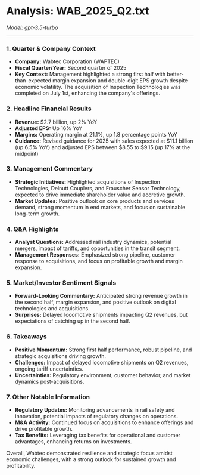 # Analysis: WAB_2025_Q2.txt

*Model: gpt-3.5-turbo*

---

### 1. Quarter & Company Context
- **Company:** Wabtec Corporation (WAPTEC)
- **Fiscal Quarter/Year:** Second quarter of 2025
- **Key Context:** Management highlighted a strong first half with better-than-expected margin expansion and double-digit EPS growth despite economic volatility. The acquisition of Inspection Technologies was completed on July 1st, enhancing the company's offerings.

### 2. Headline Financial Results
- **Revenue:** $2.7 billion, up 2% YoY
- **Adjusted EPS:** Up 16% YoY
- **Margins:** Operating margin at 21.1%, up 1.8 percentage points YoY
- **Guidance:** Revised guidance for 2025 with sales expected at $11.1 billion (up 6.5% YoY) and adjusted EPS between $8.55 to $9.15 (up 17% at the midpoint)

### 3. Management Commentary
- **Strategic Initiatives:** Highlighted acquisitions of Inspection Technologies, Delnutt Couplers, and Frauscher Sensor Technology, expected to drive immediate shareholder value and accretive growth.
- **Market Updates:** Positive outlook on core products and services demand, strong momentum in end markets, and focus on sustainable long-term growth.

### 4. Q&A Highlights
- **Analyst Questions:** Addressed rail industry dynamics, potential mergers, impact of tariffs, and opportunities in the transit segment.
- **Management Responses:** Emphasized strong pipeline, customer response to acquisitions, and focus on profitable growth and margin expansion.

### 5. Market/Investor Sentiment Signals
- **Forward-Looking Commentary:** Anticipated strong revenue growth in the second half, margin expansion, and positive outlook on digital technologies and acquisitions.
- **Surprises:** Delayed locomotive shipments impacting Q2 revenues, but expectations of catching up in the second half.

### 6. Takeaways
- **Positive Momentum:** Strong first half performance, robust pipeline, and strategic acquisitions driving growth.
- **Challenges:** Impact of delayed locomotive shipments on Q2 revenues, ongoing tariff uncertainties.
- **Uncertainties:** Regulatory environment, customer behavior, and market dynamics post-acquisitions.

### 7. Other Notable Information
- **Regulatory Updates:** Monitoring advancements in rail safety and innovation, potential impacts of regulatory changes on operations.
- **M&A Activity:** Continued focus on acquisitions to enhance offerings and drive profitable growth.
- **Tax Benefits:** Leveraging tax benefits for operational and customer advantages, enhancing returns on investments.

Overall, Wabtec demonstrated resilience and strategic focus amidst economic challenges, with a strong outlook for sustained growth and profitability.